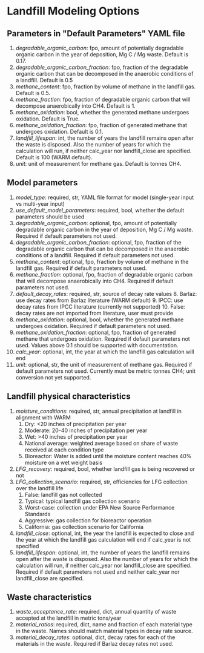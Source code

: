 # Landfill Modeling Options

## Parameters in "Default Parameters" YAML file
1. _degradable_organic_carbon_: fpo, amount of potentially degradable organic carbon in the year of
deposition, Mg C / Mg waste. Default is 0.17.
2. _degradable_organic_carbon_fraction_: fpo, fraction of the degradable organic carbon that can be 
decomposed in the anaerobic conditions of a landfill. Default is 0.5
3. _methane_content_: fpo, fraction by volume of methane in the landfill gas. Default is 0.5.
4. _methane_fraction_: fpo, fraction of degradable organic carbon that will decompose anaerobically 
into CH4. Default is 1.
5. _methane_oxidation_: bool, whether the generated methane undergoes oxidation. Default is True.
6. _methane_oxidation_fraction_: fpo, fraction of generated methane that undergoes oxidation. Default is 0.1.
7. _landfill_lifespan_: int, the number of years the landfill remains open after the waste is disposed. Also 
the number of years for which the calculation will run, if neither calc_year nor landfill_close are specified. 
Default is 100 (WARM default).
8. _unit_: unit of measurement for methane gas. Default is tonnes CH4.

## Model parameters
1. _model_type_: required, str, YAML file format for model (single-year input vs multi-year input)
2. _use_default_model_parameters_: required, bool, whether the default parameters should be used
3. _degradable_organic_carbon_: optional, fpo, amount of potentially degradable organic carbon in the year of
deposition, Mg C / Mg waste. Required if default parameters not used.
4. _degradable_organic_carbon_fraction_: optional, fpo, fraction of the degradable organic carbon that can be 
decomposed in the anaerobic conditions of a landfill. Required if default parameters not used.
5. _methane_content_: optional, fpo, fraction by volume of methane in the landfill gas. Required if default
parameters not used.
6. _methane_fraction_: optional, fpo, fraction of degradable organic carbon that will decompose anaerobically 
into CH4. Required if default parameters not used.
7. _default_decay_rates_: required, str, source of decay rate values
   8. Barlaz: use decay rates from Barlaz literature (WARM default)
   9. IPCC: use decay rates from IPCC literature (currently not supported)
   10. False: decay rates are not imported from literature, user must provide
8. _methane_oxidation_: optional, bool, whether the generated methane undergoes oxidation. Required if default 
parameters not used.
9. _methane_oxidation_fraction_: optional, fpo, fraction of generated methane that undergoes oxidation. Required if
default parameters not used. Values above 0.1 should be supported with documentation.
10. _calc_year_: optional, int, the year at which the landfill gas calculation will end
11. _unit_: optional, str, the unit of measurement of methane gas. Required if default parameters not used. Currently 
must be metric tonnes CH4; unit conversion not yet supported.

## Landfill physical characteristics

[//]: # (1. _state_: required, str, the state where the landfill is built)
1. _moisture_conditions_: required, str, annual precipitation at landfill in alignment with WARM
   1. Dry: <20 inches of precipitation per year
   3. Moderate: 20-40 inches of precipitation per year
   4. Wet: >40 inches of precipitation per year
   5. National average: weighted average based on share of waste received at each condition type
   6. Bioreactor: Water is added until the moisture content reaches 40% moisture on a
   wet weight basis
1. _LFG_recovery_: required, bool, whether landfill gas is being recovered or not
1. _LFG_collection_scenario_: required, str, efficiencies for LFG collection over the landfill life
   1. False: landfill gas not collected
   2. Typical: typical landfill gas collection scenario
   3. Worst-case: collection under EPA New Source Performance Standards
   4. Aggressive: gas collection for bioreactor operation
   5. California: gas collection scenario for California
1. _landfill_close_: optional, int, the year the landfill is expected to close and the year at which the landfill gas 
calculation will end if calc_year is not specified
1. _landfill_lifespan_: optional, int, the number of years the landfill remains open after the waste is disposed. Also 
the number of years for which the calculation will run, if neither calc_year nor landfill_close are specified. Required
if default parameters not used and neither calc_year nor landfill_close are specified.


## Waste characteristics
1. _waste_acceptance_rate_: required, dict, annual quantity of waste accepted at the landfill in metric tons/year
2. _material_ratios_: required, dict, name and fraction of each material type in the waste. Names should match 
material types in decay rate source.
3. _material_decay_rates_: optional, dict, decay rates for each of the materials in the waste. Required if Barlaz
decay rates not used.

